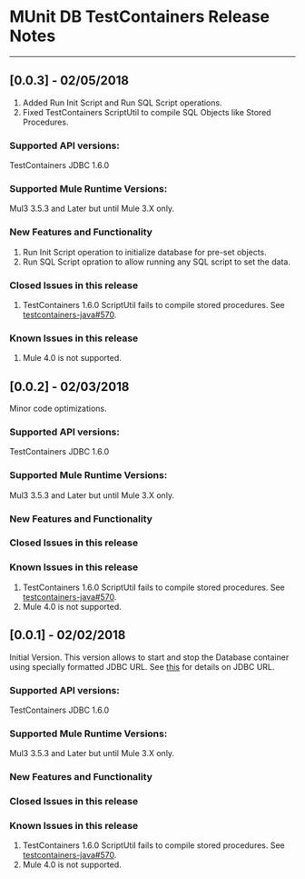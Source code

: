 # MUnit DB TestContainers Release Notes
--------------------------------------------------------------------

## [0.0.3] - 02/05/2018

1. Added Run Init Script and Run SQL Script operations.
2. Fixed TestContainers ScriptUtil to compile SQL Objects like Stored Procedures.

### Supported API versions:

TestContainers JDBC 1.6.0

### Supported Mule Runtime Versions:

Mul3 3.5.3 and Later but until Mule 3.X only.

### New Features and Functionality

1. Run Init Script operation to initialize database for pre-set objects.
2. Run SQL Script opration to allow running any SQL script to set the data.

### Closed Issues in this release

1. TestContainers 1.6.0 ScriptUtil fails to compile stored procedures. See [testcontainers-java#570](https://github.com/testcontainers/testcontainers-java/issues/570). 

### Known Issues in this release

1. Mule 4.0 is not supported.

## 

## [0.0.2] - 02/03/2018

Minor code optimizations.

### Supported API versions:

TestContainers JDBC 1.6.0

### Supported Mule Runtime Versions:

Mul3 3.5.3 and Later but until Mule 3.X only.

### New Features and Functionality

### Closed Issues in this release

### Known Issues in this release

1. TestContainers 1.6.0 ScriptUtil fails to compile stored procedures. See [testcontainers-java#570](https://github.com/testcontainers/testcontainers-java/issues/570). 
2. Mule 4.0 is not supported.

## 

## [0.0.1] - 02/02/2018

Initial Version. This version allows to start and stop the Database container using specially formatted JDBC URL. See [this](https://www.testcontainers.org/usage/database_containers.html#jdbc-url) for details on JDBC URL.

### Supported API versions: 
TestContainers JDBC 1.6.0
### Supported Mule Runtime Versions: 
Mul3 3.5.3 and Later but until Mule 3.X only.
### New Features and Functionality

### Closed Issues in this release 



### Known Issues in this release
1. TestContainers 1.6.0 ScriptUtil fails to compile stored procedures. See [testcontainers-java#570](https://github.com/testcontainers/testcontainers-java/issues/570). 
2. Mule 4.0 is not supported.
